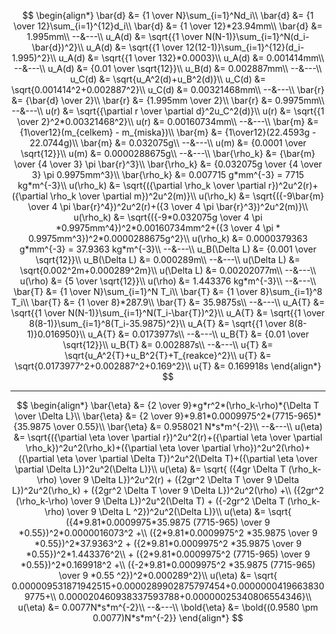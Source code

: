 $$
\begin{align*}
\bar{d} &= {1 \over N}\sum_{i=1}^Nd_i\\
\bar{d} &= {1 \over 12}\sum_{i=1}^{12}d_i\\
\bar{d} &= {1 \over 12}*23.94mm\\
\bar{d} &= 1.995mm\\
--&---\\
u_A(d) &= \sqrt{{1 \over N(N-1)}\sum_{i=1}^N(d_i-\bar{d})^2}\\
u_A(d) &= \sqrt{{1 \over 12(12-1)}\sum_{i=1}^{12}(d_i-1.995)^2}\\
u_A(d) &= \sqrt{{1 \over 132}*0.0003}\\
u_A(d) &= 0.001414mm\\
--&---\\
u_A(d) &= {0.01 \over \sqrt{12}}\\
u_B(d) &= 0.002887mm\\
--&---\\
u_C(d) &= \sqrt{u_A^2(d)+u_B^2(d)}\\
u_C(d) &= \sqrt{0.001414^2+0.002887^2}\\
u_C(d) &= 0.00321468mm\\
--&---\\
\bar{r} &= {\bar{d} \over 2}\\
\bar{r} &= {1.995mm \over 2}\\
\bar{r} &= 0.9975mm\\
--&---\\
u(r) &= \sqrt{{\partial r \over \partial d}^2u_C^2(d)}\\
u(r) &= \sqrt{{1 \over 2}^2*0.00321468^2}\\
u(r) &= 0.00160734mm\\
--&---\\
\bar{m} &= {1\over12}(m_{celkem} - m_{miska})\\
\bar{m} &= {1\over12}(22.4593g - 22.0744g)\\
\bar{m} &= 0.032075g\\
--&---\\
u(m) &= {0.0001 \over \sqrt{12}}\\
u(m) &= 0.0000288675g\\
--&---\\
\bar{\rho_k} &= {\bar{m} \over {4 \over 3} \pi \bar{r}^3}\\
\bar{\rho_k} &= {0.032075g \over {4 \over 3} \pi 0.9975mm^3}\\
\bar{\rho_k} &= 0.007715 g*mm^{-3} = 7715 kg*m^{-3}\\
u(\rho_k) &= \sqrt{({\partial \rho_k \over \partial r})^2u^2(r)+({\partial \rho_k \over \partial m})^2u^2(m)}\\
u(\rho_k) &= \sqrt{({-9\bar{m} \over 4 \pi \bar{r}^4})^2u^2(r)+({3 \over 4 \pi \bar{r}^3})^2u^2(m)}\\
u(\rho_k) &= \sqrt{({-9*0.032075g \over 4 \pi *0.9975mm^4})^2*0.00160734mm^2+({3 \over 4 \pi * 0.9975mm^3})^2*0.0000288675g^2}\\
u(\rho_k) &= 0.0000379363 g*mm^{-3} = 37.9363 kg*m^{-3}\\
--&---\\
u_B(\Delta L) &= {0.001 \over \sqrt{12}}\\
u_B(\Delta L) &= 0.000289m\\
--&---\\
u(\Delta L) &= \sqrt{0.002^2m+0.000289^2m}\\
u(\Delta L) &= 0.00202077m\\
--&---\\
u(\rho) &= {5 \over \sqrt{12}}\\
u(\rho) &= 1.443376 kg*m^{-3}\\
--&---\\
\bar{T} &= {1 \over N}\sum_{i=1}^N T_i\\
\bar{T} &= {1 \over 8}\sum_{i=1}^8 T_i\\
\bar{T} &= {1 \over 8}*287.9\\
\bar{T} &= 35.9875s\\
--&---\\
u_A{T} &= \sqrt{{1 \over N(N-1)}\sum_{i=1}^N(T_i-\bar{T})^2}\\
u_A{T} &= \sqrt{{1 \over 8(8-1)}\sum_{i=1}^8(T_i-35.9875)^2}\\
u_A{T} &= \sqrt{{1 \over 8(8-1)}0.016950}\\
u_A{T} &= 0.0173977s\\
--&---\\
u_B{T} &= {0.01 \over \sqrt{12}}\\
u_B{T} &= 0.002887s\\
--&---\\
u{T} &= \sqrt{u_A^2{T}+u_B^2{T}+T_{reakce}^2}\\
u{T} &= \sqrt{0.0173977^2+0.002887^2+0.169^2}\\
u{T} &= 0.169918s
\end{align*}
$$

-----

$$
\begin{align*}
\bar{\eta} &= {2 \over 9}*g*r^2*(\rho_k-\rho)*{\Delta T \over \Delta L}\\
\bar{\eta} &= {2 \over 9}*9.81*0.0009975^2*(7715-965)*{35.9875 \over 0.55}\\
\bar{\eta} &= 0.958021 N*s*m^{-2}\\
--&---\\
u(\eta) &= \sqrt{({\partial \eta \over \partial r})^2u^2(r)+({\partial \eta \over \partial \rho_k})^2u^2(\rho_k)+({\partial \eta \over \partial \rho})^2u^2(\rho)+({\partial \eta \over \partial \Delta T})^2u^2(\Delta T)+({\partial \eta \over \partial \Delta L})^2u^2(\Delta L)}\\
u(\eta) &= \sqrt{
({4gr \Delta T (\rho_k-\rho) \over 9 \Delta L})^2u^2(r)
+
({2gr^2 \Delta T \over 9 \Delta L})^2u^2(\rho_k)
+
({2gr^2 \Delta T \over 9 \Delta L})^2u^2(\rho)
+\\
({2gr^2 (\rho_k-\rho) \over 9 \Delta L})^2u^2(\Delta T)
+
({-2gr^2 \Delta T (\rho_k-\rho) \over 9 \Delta L ^2})^2u^2(\Delta L)}\\
u(\eta) &= \sqrt{
({4*9.81*0.0009975*35.9875 (7715-965) \over 9 *0.55})^2*0.0000016073^2
+\\
({2*9.81*0.0009975^2 *35.9875 \over 9 *0.55})^2*37.9363^2
+
({2*9.81*0.0009975^2 *35.9875 \over 9 *0.55})^2*1.443376^2\\
+
({2*9.81*0.0009975^2 (7715-965) \over 9 *0.55})^2*0.169918^2
+\\
({-2*9.81*0.0009975^2 *35.9875 (7715-965) \over 9 *0.55 ^2})^2*0.000289^2}\\
u(\eta) &= \sqrt{
0.000009531871942515+0.0000289902875797454+0.00000004196638309775+\\
0.000020460938337593788+0.00000025340806554346}\\
u(\eta) &= 0.0077N*s*m^{-2}\\
--&---\\
\bold{\eta} &= \bold{(0.9580 \pm 0.0077)N*s*m^{-2}}
\end{align*}
$$
